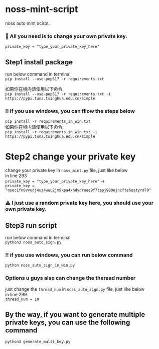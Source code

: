 # noss-mint-script
noss auto mint scirpt.

### 🛫 All you need is to change your own private key.
`private_key = "type_your_private_key_here"`

## Step1 install package
run below command in terminal  
`pip install --use-pep517 -r requirements.txt`  

如果你在境内请使用以下命令  
`pip install --use-pep517 -r requirements.txt -i https://pypi.tuna.tsinghua.edu.cn/simple`

### ‼️ If you use windows, you can fllow the steps below  
`pip install -r requirements_in_win.txt`  
如果你在境内请使用以下命令    
`pip install -r requirements_in_win.txt -i https://pypi.tuna.tsinghua.edu.cn/simple`


# Step2 change your private key
change your private key in `noss_mint.py` file, just like below  
in line 293  
`private_key = "type_your_private_key_here"`
 ->  
`private_key = "nsec1fn0vvudj4uz4wuu2jm9kpa4xhdydruee9f7tapj980ejncfte6ustyrd70"`
### ⚠️ I just use a random private key here, you should use your own private key.

## Step3 run script    
run below command in terminal  
`python3 noss_auto_sign.py`
### ‼️ if you use windows, you can run below command
`python noss_auto_sign_in_win.py`

### Options u guys also can change the theread number
just change the `thread_num` in `noss_auto_sign.py` file, just like below  
in line 299   
`thread_num = 10`

## By the way, if you want to generate multiple private keys, you can use the following command
`python3 generate_multi_key.py`

